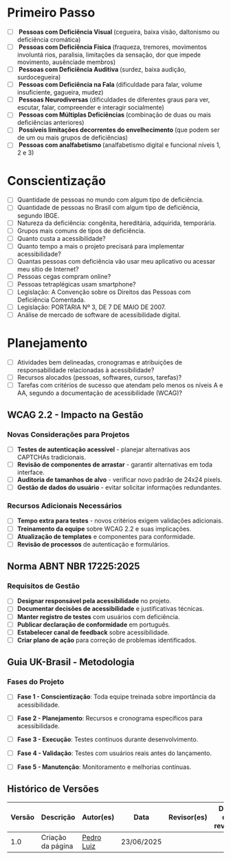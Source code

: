 # Primeiro Passo

- [ ] <b> Pessoas com Deficiência Visual </b> (cegueira, baixa visão, daltonismo ou deficiência cromática)
- [ ] <b> Pessoas com Deficiência Física </b> (fraqueza, tremores, movimentos involuntá rios, paralisia, limitações da sensação, dor que impede movimento, ausênciade membros) 
- [ ] <b> Pessoas com Deficiência Auditiva </b> (surdez, baixa audição, surdocegueira)
- [ ] <b> Pessoas com Deficiência na Fala </b> (dificuldade para falar, volume insuficiente, gagueira, mudez) 
- [ ] <b> Pessoas Neurodiversas </b> (dificuldades de diferentes graus para ver, escutar, falar, compreender e interagir socialmente)
- [ ] <b> Pessoas com Múltiplas Deficiências </b> (combinação de duas ou mais deficiências anteriores)
- [ ] <b> Possíveis limitações decorrentes do envelhecimento </b> (que podem ser de um ou mais grupos de deficiências)
- [ ] <b> Pessoas com analfabetismo </b> (analfabetismo digital e funcional níveis 1, 2 e 3)

# Conscientização


- [ ] Quantidade de pessoas no mundo com algum tipo de deficiência.
- [ ] Quantidade de pessoas no Brasil com algum tipo de deficiência, segundo IBGE.
- [ ] Natureza da deficiência: congênita, hereditária, adquirida, temporária.
- [ ] Grupos mais comuns de tipos de deficiência.
- [ ] Quanto custa a acessibilidade?
- [ ] Quanto tempo a mais o projeto precisará para implementar acessibilidade?
- [ ] Quantas pessoas com deficiência vão usar meu aplicativo ou acessar meu sítio de Internet?
- [ ] Pessoas cegas compram online?
- [ ] Pessoas tetraplégicas usam smartphone?
- [ ] Legislação: A Convenção sobre os Direitos das Pessoas com Deficiência Comentada.
- [ ] Legislação: PORTARIA Nº 3, DE 7 DE MAIO DE 2007.
- [ ] Análise de mercado de software de acessibilidade digital.

# Planejamento

- [ ] Atividades bem delineadas, cronogramas e atribuições de responsabilidade relacionadas à acessibilidade?
- [ ] Recursos alocados (pessoas, softwares, cursos, tarefas)?
- [ ] Tarefas com critérios de sucesso que atendam pelo menos os níveis A e AA, segundo a documentação de acessibilidade (WCAG)?

## WCAG 2.2 - Impacto na Gestão

### Novas Considerações para Projetos
- [ ] <b>Testes de autenticação acessível</b> - planejar alternativas aos CAPTCHAs tradicionais.
- [ ] <b>Revisão de componentes de arrastar</b> - garantir alternativas em toda interface.
- [ ] <b>Auditoria de tamanhos de alvo</b> - verificar novo padrão de 24x24 pixels.
- [ ] <b>Gestão de dados do usuário</b> - evitar solicitar informações redundantes.

### Recursos Adicionais Necessários
- [ ] <b>Tempo extra para testes</b> - novos critérios exigem validações adicionais.
- [ ] <b>Treinamento da equipe</b> sobre WCAG 2.2 e suas implicações.
- [ ] <b>Atualização de templates</b> e componentes para conformidade.
- [ ] <b>Revisão de processos</b> de autenticação e formulários.

## Norma ABNT NBR 17225:2025

### Requisitos de Gestão
- [ ] <b>Designar responsável pela acessibilidade</b> no projeto.
- [ ] <b>Documentar decisões de acessibilidade</b> e justificativas técnicas.
- [ ] <b>Manter registro de testes</b> com usuários com deficiência.
- [ ] <b>Publicar declaração de conformidade</b> em português.
- [ ] <b>Estabelecer canal de feedback</b> sobre acessibilidade.
- [ ] <b>Criar plano de ação</b> para correção de problemas identificados.

## Guia UK-Brasil - Metodologia

### Fases do Projeto
- [ ] <b>Fase 1 - Conscientização</b>: Toda equipe treinada sobre importância da acessibilidade.
- [ ] <b>Fase 2 - Planejamento</b>: Recursos e cronograma específicos para acessibilidade.
- [ ] <b>Fase 3 - Execução</b>: Testes contínuos durante desenvolvimento.
- [ ] <b>Fase 4 - Validação</b>: Testes com usuários reais antes do lançamento.
- [ ] <b>Fase 5 - Manutenção</b>: Monitoramento e melhorias contínuas.


## Histórico de Versões

| Versão | Descrição | Autor(es) | Data | Revisor(es) | Data de revisão |
|--------|-----------|-----------|------|-------------|-----------------|
| 1.0 |Criação da página   | [Pedro Luiz](https://github.com/pedroluizfo) | 23/06/2025 | |  |